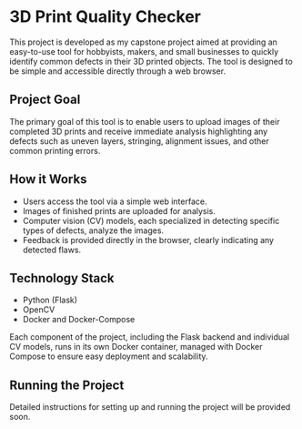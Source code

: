 # 3D Print Quality Checker

This project is developed as my capstone project aimed at providing an easy-to-use tool for hobbyists, makers, and small businesses to quickly identify common defects in their 3D printed objects. The tool is designed to be simple and accessible directly through a web browser.

## Project Goal
The primary goal of this tool is to enable users to upload images of their completed 3D prints and receive immediate analysis highlighting any defects such as uneven layers, stringing, alignment issues, and other common printing errors.

## How it Works
- Users access the tool via a simple web interface.
- Images of finished prints are uploaded for analysis.
- Computer vision (CV) models, each specialized in detecting specific types of defects, analyze the images.
- Feedback is provided directly in the browser, clearly indicating any detected flaws.

## Technology Stack
- Python (Flask)
- OpenCV
- Docker and Docker-Compose

Each component of the project, including the Flask backend and individual CV models, runs in its own Docker container, managed with Docker Compose to ensure easy deployment and scalability.

## Running the Project
Detailed instructions for setting up and running the project will be provided soon.


